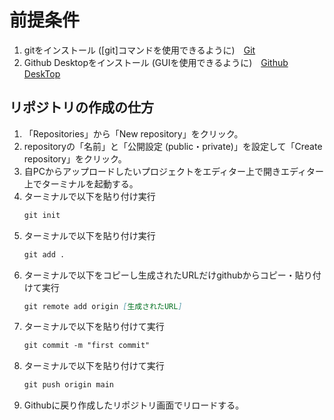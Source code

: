 # 前提条件
1. gitをインストール ([git]コマンドを使用できるように)　[Git](https://git-scm.com/downloads)
2. Github Desktopをインストール (GUIを使用できるように)　[Github DeskTop](https://github.com/apps/desktop?ref_cta=download+desktop&ref_loc=installing+github+desktop&ref_page=docs)
  
## リポジトリの作成の仕方
1. 「Repositories」から「New repository」をクリック。  
2. repositoryの「名前」と「公開設定 (public・private)」を設定して「Create repository」をクリック。  
3. 自PCからアップロードしたいプロジェクトをエディター上で開きエディター上でターミナルを起動する。  
4. ターミナルで以下を貼り付け実行
   ``` md
   git init
   ```  
5. ターミナルで以下を貼り付け実行
   ``` md
   git add .
   ```
6. ターミナルで以下をコピーし生成されたURLだけgithubからコピー・貼り付けて実行
   ``` md
   git remote add origin [生成されたURL]
   ```
7. ターミナルで以下を貼り付けて実行
   ``` md
   git commit -m "first commit"
   ```
8. ターミナルで以下を貼り付けて実行
   ``` md
   git push origin main
   ```
9. Githubに戻り作成したリポジトリ画面でリロードする。  
